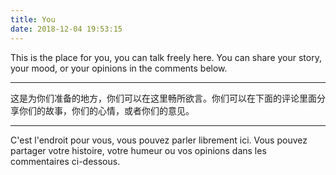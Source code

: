 ```yaml
---
title: You
date: 2018-12-04 19:53:15
---
```


This is the place for you, you can talk freely here. You can share your story, your mood, or your opinions in the comments below.

---

这是为你们准备的地方，你们可以在这里畅所欲言。你们可以在下面的评论里面分享你们的故事，你们的心情，或者你们的意见。

---

C'est l'endroit pour vous, vous pouvez parler librement ici. Vous pouvez partager votre histoire, votre humeur ou vos opinions dans les commentaires ci-dessous.

